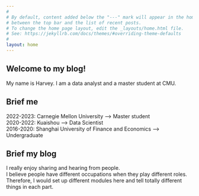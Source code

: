 ```yaml
---
#
# By default, content added below the "---" mark will appear in the home page
# between the top bar and the list of recent posts.
# To change the home page layout, edit the _layouts/home.html file.
# See: https://jekyllrb.com/docs/themes/#overriding-theme-defaults
#
layout: home
---
```


## Welcome to my blog!

My name is Harvey. I am a data analyst and a master student at CMU.

## Brief me

2022-2023: Carnegie Mellon University --> Master student<br>
2020-2022: Kuaishou --> Data Scientist<br>
2016-2020: Shanghai University of Finance and Economics --> Undergraduate

## Brief my blog

I really enjoy sharing and hearing from people.<br>
I believe people have different occupations when they play different roles. Therefore, I would set up different modules here and tell totally different things in each part.<br>
